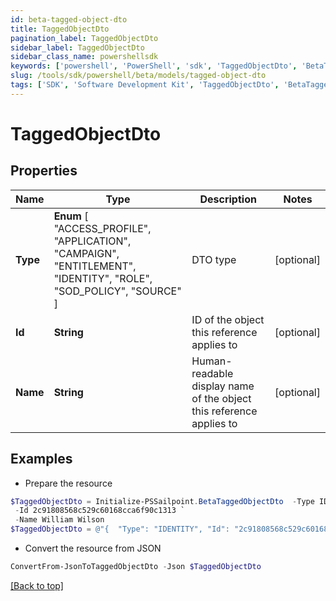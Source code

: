 ```yaml
---
id: beta-tagged-object-dto
title: TaggedObjectDto
pagination_label: TaggedObjectDto
sidebar_label: TaggedObjectDto
sidebar_class_name: powershellsdk
keywords: ['powershell', 'PowerShell', 'sdk', 'TaggedObjectDto', 'BetaTaggedObjectDto'] 
slug: /tools/sdk/powershell/beta/models/tagged-object-dto
tags: ['SDK', 'Software Development Kit', 'TaggedObjectDto', 'BetaTaggedObjectDto']
---
```



# TaggedObjectDto

## Properties

Name | Type | Description | Notes
------------ | ------------- | ------------- | -------------
**Type** |  **Enum** [  "ACCESS_PROFILE",    "APPLICATION",    "CAMPAIGN",    "ENTITLEMENT",    "IDENTITY",    "ROLE",    "SOD_POLICY",    "SOURCE" ] | DTO type | [optional] 
**Id** | **String** | ID of the object this reference applies to | [optional] 
**Name** | **String** | Human-readable display name of the object this reference applies to | [optional] 

## Examples

- Prepare the resource
```powershell
$TaggedObjectDto = Initialize-PSSailpoint.BetaTaggedObjectDto  -Type IDENTITY `
 -Id 2c91808568c529c60168cca6f90c1313 `
 -Name William Wilson
$TaggedObjectDto = @"{  "Type": "IDENTITY", "Id": "2c91808568c529c60168cca6f90c1313", "Name": "William Wilson" }"@
```

- Convert the resource from JSON
```powershell
ConvertFrom-JsonToTaggedObjectDto -Json $TaggedObjectDto
```


[[Back to top]](#) 

